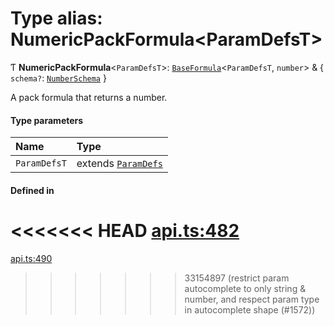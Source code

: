 # Type alias: NumericPackFormula<ParamDefsT\>

Ƭ **NumericPackFormula**<`ParamDefsT`\>: [`BaseFormula`](BaseFormula.md)<`ParamDefsT`, `number`\> & { `schema?`: [`NumberSchema`](NumberSchema.md)  }

A pack formula that returns a number.

#### Type parameters

| Name | Type |
| :------ | :------ |
| `ParamDefsT` | extends [`ParamDefs`](ParamDefs.md) |

#### Defined in

<<<<<<< HEAD
[api.ts:482](https://github.com/coda/packs-sdk/blob/main/api.ts#L482)
=======
[api.ts:490](https://github.com/coda/packs-sdk/blob/main/api.ts#L490)
>>>>>>> 33154897 (restrict param autocomplete to only string & number, and respect param type in autocomplete shape (#1572))
